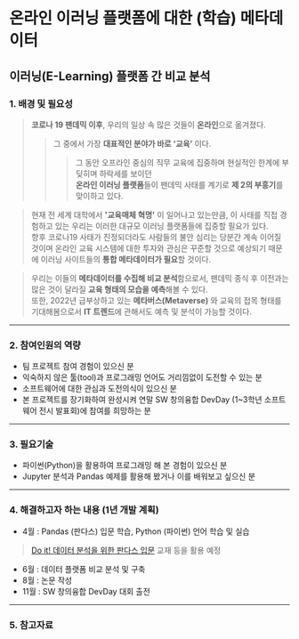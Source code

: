 # 온라인 이러닝 플랫폼에 대한 (학습) 메타데이터
## 이러닝(E-Learning) 플랫폼 간 비교 분석

### 1. 배경 및 필요성
> **코로나 19 팬데믹 이후**, 우리의 일상 속 많은 것들이 **온라인**으로 옮겨졌다.   
>>그 중에서 가장 **대표적인 분야가 바로 ‘교육’** 이다.   
>>>그 동안 오프라인 중심의 직무 교육에 집중하며 현실적인 한계에 부딪히며 하락세를 보이던   
**온라인 이러닝 플랫폼**들이 팬데믹 사태를 계기로 **제 2의 부흥기**를 맞이하고 있다.
   
>현재 전 세계 대학에서 **'교육매체 혁명'** 이 일어나고 있는만큼, 이 사태를 직접 경험하고 있는 우리는 이러한 대규모 이러닝 플랫폼들에 집중할 필요가 있다.   
향후 코로나19 사태가 진정되더라도 사람들의 불안 심리는 당분간 계속 이어질 것이며 온라인 교육 시스템에 대한 투자와 관심은 꾸준할 것으로 예상되기 때문에 이러닝 사이트들의 **통합 메타데이터가 필요**할 것이다.
   
>우리는 이들의 **메타데이터를 수집해 비교 분석**함으로서, 팬데믹 종식 후 이전과는 많은 것이 달라질 **교육 형태의 모습을 예측**해볼 수 있다.   
또한, 2022년 급부상하고 있는 **메타버스(Metaverse)** 와 교육의 접목 형태를 기대해봄으로서 **IT 트렌드**에 관해서도 예측 및 분석이 가능할 것이다.   
***
### 2. 참여인원의 역량
- 팀 프로젝트 참여 경험이 있으신 분
- 익숙하지 않은 툴(tool)과 프로그래밍 언어도 거리낌없이 도전할 수 있는 분
- 소프트웨어에 대한 관심과 도전의식이 있으신 분
- 본 프로젝트를 장기화하여 완성시켜 연말 SW 창의융합 DevDay (1~3학년 소프트웨어 전시 발표회)에 참여를 희망하는 분
***
### 3. 필요기술
- 파이썬(Python)을 활용하여 프로그래밍 해 본 경험이 있으신 분
- Jupyter 분석과 Pandas 예제를 활용해 봤거나 이를 배워보고 싶으신 분
***
### 4. 해결하고자 하는 내용 (1년 개발 계획)
- 4월 : Pandas (판다스) 입문 학습, Python (파이썬) 언어 학습 및 실습
> [Do it! 데이터 분석을 위한 판다스 입문](https://book.naver.com/bookdb/book_detail.nhn?bid=14038455) 교재 등을 활용 예정 
- 6월 : 데이터 플랫폼 비교 분석 및 구축
- 8월 : 논문 작성
- 11월 : SW 창의융합 DevDay 대회 출전
***
### 5. 참고자료
